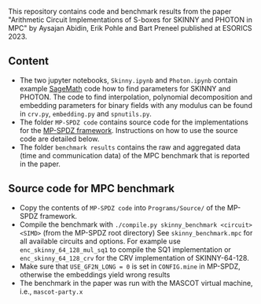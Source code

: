 This repository contains code and benchmark results from the paper "Arithmetic Circuit Implementations of S-boxes for SKINNY and PHOTON in MPC" by Aysajan Abidin, Erik Pohle and Bart Preneel published at ESORICS 2023.

## Content
- The two jupyter notebooks, `Skinny.ipynb` and `Photon.ipynb` contain example [SageMath](https://www.sagemath.org/) code how to find parameters for SKINNY and PHOTON. The code to find interpolation, polynomial decomposition and embedding parameters for binary fields with any modulus can be found in `crv.py`, `embedding.py` and `spnutils.py`.
- The folder `MP-SPDZ code` contains source code for the implementations for the [MP-SPDZ framework](https://github.com/data61/MP-SPDZ). Instructions on how to use the source code are detailed below.
- The folder `benchmark results` contains the raw and aggregated data (time and communication data) of the MPC benchmark that is reported in the paper.

## Source code for MPC benchmark
- Copy the contents of `MP-SPDZ code` into `Programs/Source/` of the MP-SPDZ framework.
- Compile the benchmark with `./compile.py skinny_benchmark <circuit> <SIMD>` (from the MP-SPDZ root directory) See `skinny_benchmark.mpc` for all available circuits and options. For example use `enc_skinny_64_128_mul_sq1` to compile the SQ1 implementation or `enc_skinny_64_128_crv` for the CRV implementation of SKINNY-64-128.
- Make sure that `USE_GF2N_LONG = 0` is set in `CONFIG.mine` in MP-SPDZ, otherwise the embeddings yield wrong results
- The benchmark in the paper was run with the MASCOT virtual machine, i.e., `mascot-party.x`
